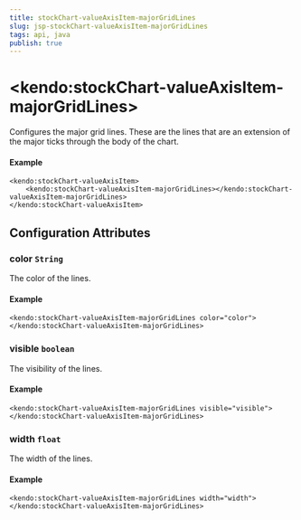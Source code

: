 ```yaml
---
title: stockChart-valueAxisItem-majorGridLines
slug: jsp-stockChart-valueAxisItem-majorGridLines
tags: api, java
publish: true
---
```


# \<kendo:stockChart-valueAxisItem-majorGridLines\>

Configures the major grid lines. These are the lines that are an extension of the major ticks through the
body of the chart.

#### Example
    <kendo:stockChart-valueAxisItem>
        <kendo:stockChart-valueAxisItem-majorGridLines></kendo:stockChart-valueAxisItem-majorGridLines>
    </kendo:stockChart-valueAxisItem>

## Configuration Attributes

### color `String`

The color of the lines.

#### Example
    <kendo:stockChart-valueAxisItem-majorGridLines color="color">
    </kendo:stockChart-valueAxisItem-majorGridLines>

### visible `boolean`

The visibility of the lines.

#### Example
    <kendo:stockChart-valueAxisItem-majorGridLines visible="visible">
    </kendo:stockChart-valueAxisItem-majorGridLines>

### width `float`

The width of the lines.

#### Example
    <kendo:stockChart-valueAxisItem-majorGridLines width="width">
    </kendo:stockChart-valueAxisItem-majorGridLines>

